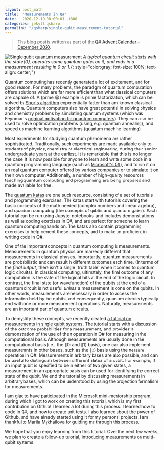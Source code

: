 ```yaml
---
layout: post_math
title:  "Measurements in Q#"
date:   2020-12-19 00:00:01 -0800
categories: jekyll qsharp
permalink: "/qsharp/single-qubit-measurement-tutorial"
---
```


> This blog post is written as part of the [Q# Advent Calendar – December 2020](https://devblogs.microsoft.com/qsharp/q-advent-calendar-2020/).


![Single qubit quantum measurement]({{site.baseurl}}/assets/circuit_diagram/measurement_figure.png "Single qubit quantum measurement")
*A typical quantum circuit starts with the state $|0\rangle$, operates some quantum gates on it, and ends in a measurement resulting in 0 or 1.*
{: style="color:gray; font-size: 100%; text-align: center;"}

Quantum computing has recently generated a lot of excitement, and for good reason. For many problems, the paradigm of quantum computation offers solutions which are far more efficient than what classical computers are capable of. A (prime :grinning:) example is prime factorization, which can be solved by [Shor's algorithm](https://en.wikipedia.org/wiki/Shor%27s_algorithm) exponentially faster than any known classical algorithm. Quantum computers also have great potential in solving physics and chemistry problems by simulating quantum systems (which was Feynman's [original motivation for quantum computers](https://link.springer.com/article/10.1007/BF02650179)). They can also be used to solve optimization problems (using, e.g. quantum annealing), and speed up machine learning algorithms (quantum machine learning). 

Most experiments for studying quantum phenomena are rather sophisticated. Traditionally, such experiments are made available only to students of physics, chemistry or electrical engineering, during their senior undergraduate years at the earliest. It is remarkable that this is no longer the case! It is now possible for anyone to learn and write some code in a quantum programming language (such as [Microsoft's Q#](https://docs.microsoft.com/en-us/quantum/overview/what-is-qsharp-and-qdk)), and to run it on an real quantum computer offered by various companies or to simulate it on their own computer. Additionally, a number of high-quality resources teaching quantum computing and programming are being prepared and made available for free. 

The [quantum katas](https://github.com/Microsoft/QuantumKatas) are one such resource, consisting of a set of tutorials and programming exercises. The katas start with tutorials covering the basic concepts of the math needed (complex numbers and linear algebra), and quantum computing (the concepts of qubits and quantum gates). Each tutorial can be run using Jupyter notebooks, and includes demonstrations as well as coding exercises in Q#, and are perfect for someone to learn quantum computing hands on. The katas also contain programming exercises to help cement these concepts, and to make on proficient in writing code in Q#.

One of the important concepts in quantum computing is measurements. Measurements in quantum physics are markedly different that measurements in classical physics. Importantly, quantum measurements are probabilistic and can result in different outcomes each time. (In terms of the _final output_, there isn't a single 'truth table' when it comes to quantum logic circuits). In classical computing, ultimately, the final outcome of any computation is the state of the logical bits at the end of the logic circuit. In contrast, the final state (or wavefunction) of the qubits at the end of a quantum circuit is not useful _unless_ a measurement is done on the qubits. In other words, measurements are necessary in order to access the information held by the qubits, and consequently, quantum circuits typically end with one or more measurement operations. Naturally, measurements are an important part of quantum circuits.

To demystify these concepts, we recently created [a tutorial on measurements in single qubit systems](https://github.com/microsoft/QuantumKatas/tree/main/tutorials/SingleQubitSystemMeasurements). The tutorial starts with a discussion of the outcome probabilities for a measurement, and provides a demonstration of the use of the `M` operation in Q# for measuring in the computational basis. Although measurements are usually done in the computational basis (i.e., the $\|0\rangle$ and $\|1\rangle$ basis), one can also implement measuremnts in other bases, such as the $\|\pm\rangle$ basis using the `Measure` operation in Q#. Measurements in arbitary bases are also possible, and can be useful to distinguish between different states of a qubit. For example, if an input qubit is specified to be in either of two given states, a measurement in an appropriate basis can be used for identifying the correct state of the qubit. We end the tutorial by discussing measurements in arbitrary bases, which can be understood by using the projection formalism for measurements.

I am glad to have participated in the Microsoft mini-mentorship program, during which I got to work on creating this tutorial, which is my first contribution on Github! I learned a lot during this process. I learned how to code in Q#, and how to create unit tests. I also learned about the power of Github, and have already started using it for my personal projects. I am thankful to Mariia Mykhailova for guiding me through this process. 

 We hope that you enjoy learning from this tutorial. Over the next few weeks, we plan to create a follow-up tutorial, introducing measurements on multi-qubit systems.

<!-- ---------------
add /** Page content */
.page-content { padding: 30px 0; flex: 1; text-align: justify;} /*added text-align: justify;*/
--------------
 -->

<!-- 
Let me start by creating a list of things I want to include in the tutorial:
- General intro
- Measurements in quantum mechanics
- Measurements in quantum computing
- What I learned during this process:
	- Github
	- Q# 
	- unit testing
 -->

<!-- Jekyll also offers powerful support for code snippets:
 -->
<!-- {% highlight ruby %}
def print_hi(name)
  puts "Hi, #{name}"
end
print_hi('Tom')
#=> prints 'Hi, Tom' to STDOUT.
{% endhighlight %} -->

<!-- Check out the [Jekyll docs][jekyll-docs] for more info on how to get the most out of Jekyll. File all bugs/feature requests at [Jekyll’s GitHub repo][jekyll-gh]. If you have questions, you can ask them on [Jekyll Talk][jekyll-talk].

[jekyll-docs]: https://jekyllrb.com/docs/home
[jekyll-gh]:   https://github.com/jekyll/jekyll
[jekyll-talk]: https://talk.jekyllrb.com/
 -->